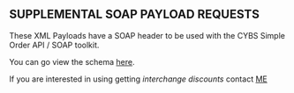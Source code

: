 ## SUPPLEMENTAL SOAP PAYLOAD REQUESTS 

These XML Payloads have a SOAP header to be used with the CYBS Simple Order API / SOAP toolkit.

You can go view the schema [here](https://ics2wsa.ic3.com/commerce/1.x/transactionProcessor/).

If you are interested in using getting *interchange discounts* contact [ME](mailto:gregory.woolf@wellsfargo.com?subject=L3_Interchange_Discount)

